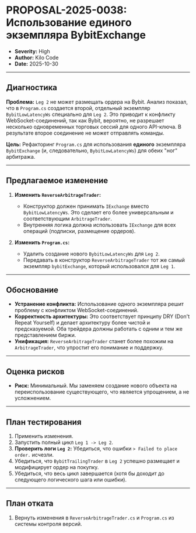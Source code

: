 # PROPOSAL-2025-0038: Использование единого экземпляра BybitExchange

- **Severity:** High
- **Author:** Kilo Code
- **Date:** 2025-10-30

---

## Диагностика

**Проблема:** `Leg 2` не может размещать ордера на Bybit. Анализ показал, что в `Program.cs` создается второй, отдельный экземпляр `BybitLowLatencyWs` специально для `Leg 2`. Это приводит к конфликту WebSocket-соединений, так как Bybit, вероятно, не разрешает несколько одновременных торговых сессий для одного API-ключа. В результате второе соединение не может отправлять команды.

**Цель:** Рефакторинг `Program.cs` для использования **единого** экземпляра `BybitExchange` (и, следовательно, `BybitLowLatencyWs`) для обеих "ног" арбитража.

---

## Предлагаемое изменение

1.  **Изменить `ReverseArbitrageTrader`:**
    *   Конструктор должен принимать `IExchange` вместо `BybitLowLatencyWs`. Это сделает его более универсальным и соответствующим `ArbitrageTrader`.
    *   Внутренняя логика должна использовать `IExchange` для всех операций (подписки, размещение ордеров).

2.  **Изменить `Program.cs`:**
    *   Удалить создание нового `BybitLowLatencyWs` для `Leg 2`.
    *   Передавать в конструктор `ReverseArbitrageTrader` тот же самый экземпляр `bybitExchange`, который использовался для `Leg 1`.

---

## Обоснование

-   **Устранение конфликта:** Использование одного экземпляра решит проблему с конфликтом WebSocket-соединений.
-   **Корректность архитектуры:** Это соответствует принципу DRY (Don't Repeat Yourself) и делает архитектуру более чистой и предсказуемой. Оба трейдера должны работать с одним и тем же представлением биржи.
-   **Унификация:** `ReverseArbitrageTrader` станет более похожим на `ArbitrageTrader`, что упростит его понимание и поддержку.

---

## Оценка рисков

-   **Риск:** Минимальный. Мы заменяем создание нового объекта на переиспользование существующего, что является упрощением, а не усложнением.

---

## План тестирования

1.  Применить изменения.
2.  Запустить полный цикл `Leg 1 -> Leg 2`.
3.  **Проверить логи `Leg 2`:** Убедиться, что ошибки `> Failed to place order.` исчезли.
4.  Убедиться, что `BybitTrailingTrader` в `Leg 2` успешно размещает и модифицирует ордер на покупку.
5.  Убедиться, что весь цикл завершается (хотя бы доходит до следующего логического шага или ошибки).

---

## План отката

1.  Вернуть изменения в `ReverseArbitrageTrader.cs` и `Program.cs` из системы контроля версий.
